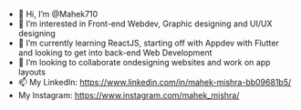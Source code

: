 - 👋 Hi, I’m @Mahek710
- 👀 I’m interested in Front-end Webdev, Graphic designing and UI/UX designing
- 🌱 I’m currently learning ReactJS, starting off with Appdev with Flutter and looking to get into back-end Web Development
- 💞️ I’m looking to collaborate ondesigning websites and work on app layouts
- 📫 My LinkedIn: https://www.linkedin.com/in/mahek-mishra-bb09681b5/
-    My Instagram: https://www.instagram.com/mahek_mishra/


